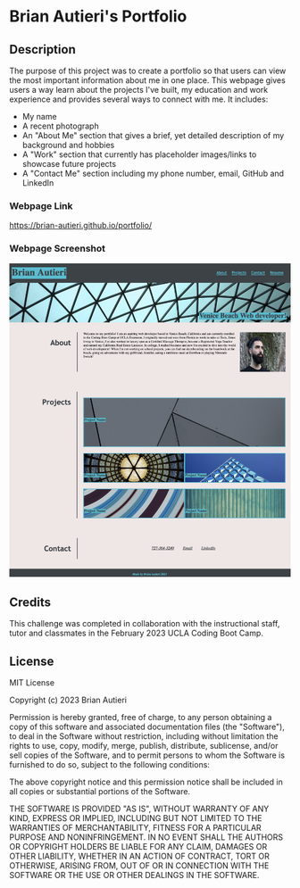 # Brian Autieri's Portfolio

## Description

The purpose of this project was to create a portfolio so that users can view the most important information about me in one place. This webpage gives users a way learn about the projects I've built, my education and work experience and provides several ways to connect with me. It includes:

- My name
- A recent photograph
- An "About Me" section that gives a brief, yet detailed description of my background and hobbies
- A "Work" section that currently has placeholder images/links to showcase future projects
- A "Contact Me" section including my phone number, email, GitHub and LinkedIn

### Webpage Link

https://brian-autieri.github.io/portfolio/

### Webpage Screenshot

![alt text](/assets/images/Portfolio_Screenshot.png)

## Credits

This challenge was completed in collaboration with the instructional staff, tutor and classmates in the February 2023 UCLA Coding Boot Camp.

## License

MIT License

Copyright (c) 2023 Brian Autieri

Permission is hereby granted, free of charge, to any person obtaining a copy of this software and associated documentation files (the "Software"), to deal in the Software without restriction, including without limitation the rights to use, copy, modify, merge, publish, distribute, sublicense, and/or sell copies of the Software, and to permit persons to whom the Software is furnished to do so, subject to the following conditions:

The above copyright notice and this permission notice shall be included in all copies or substantial portions of the Software.

THE SOFTWARE IS PROVIDED "AS IS", WITHOUT WARRANTY OF ANY KIND, EXPRESS OR IMPLIED, INCLUDING BUT NOT LIMITED TO THE WARRANTIES OF MERCHANTABILITY, FITNESS FOR A PARTICULAR PURPOSE AND NONINFRINGEMENT. IN NO EVENT SHALL THE AUTHORS OR COPYRIGHT HOLDERS BE LIABLE FOR ANY CLAIM, DAMAGES OR OTHER LIABILITY, WHETHER IN AN ACTION OF CONTRACT, TORT OR OTHERWISE, ARISING FROM, OUT OF OR IN CONNECTION WITH THE SOFTWARE OR THE USE OR OTHER DEALINGS IN THE SOFTWARE.

